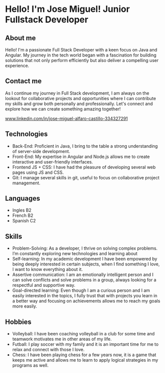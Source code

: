 # Hello! I'm Jose Miguel! Junior Fullstack Developer
## About me
Hello! I'm a passionate Full Stack Developer with a keen focus on Java and Angular. My journey in the tech world began with a fascination for building solutions that not only perform efficiently but also deliver a compelling user experience.
## Contact me
As I continue my journey in Full Stack development, I am always on the lookout for collaborative projects and opportunities where I can contribute my skills and grow both personally and professionally. Let's connect and explore how we can create something amazing together!

www.linkedin.com/in/jose-miguel-alfaro-castillo-334327291
## Technologies
- Back-End: Proficient in Java, I bring to the table a strong understanding of server-side development.
- Front-End: My expertise in Angular and Node.js allows me to create interactive and user-friendly interfaces.
- Frontend JS + CSS: I have had the pleasure of developing several web pages using JS and CSS.
- Git: I manage several skills in git, useful to focus on collaborative project management.
## Languages
- Ingles B2
- French B2
- Spanish C2
## Skills
- Problem-Solving: As a developer, I thrive on solving complex problems. I’m constantly exploring new technologies and learning about
- Self-learning: In my academic development I have been empowered by being deeply interested in certain subjects, when I find something I love, I want to know everything about it.
- Assertive communication: I am an emotionally intelligent person and I can solve conflicts and solve problems in a group, always looking for a respectful and supportive way.
- Goal-directed learning: Even though I am a curious person and I am easily interested in the topics, I fully trust that with projects you learn in a better way and focusing on achievements allows me to reach my goals more easily.
## Hobbies
- Volleyball: I have been coaching volleyball in a club for some time and teamwork motivates me in other areas of my life.
- Futball: I play soccer with my family and it is an important time for me to relax and connect with those I love.
- Chess: I have been playing chess for a few years now, it is a game that keeps me active and allows me to learn to apply logical strategies in my programs as well.
